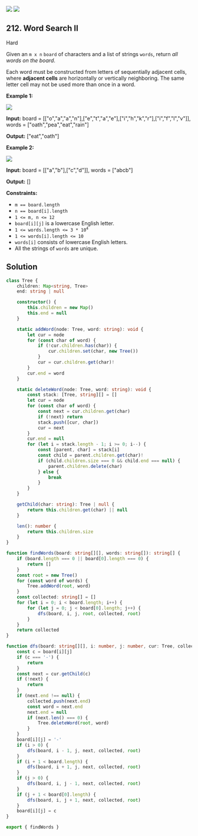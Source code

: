 [![](https://img.shields.io/github/stars/LeetCode-Top-Interview-150/LeetCode-Top-Interview-150?label=Stars&style=flat-square)](https://github.com/LeetCode-Top-Interview-150/LeetCode-Top-Interview-150)
[![](https://img.shields.io/github/forks/LeetCode-Top-Interview-150/LeetCode-Top-Interview-150?label=Fork%20me%20on%20GitHub%20&style=flat-square)](https://github.com/LeetCode-Top-Interview-150/LeetCode-Top-Interview-150/fork)

## 212\. Word Search II

Hard

Given an `m x n` `board` of characters and a list of strings `words`, return _all words on the board_.

Each word must be constructed from letters of sequentially adjacent cells, where **adjacent cells** are horizontally or vertically neighboring. The same letter cell may not be used more than once in a word.

**Example 1:**

![](https://assets.leetcode.com/uploads/2020/11/07/search1.jpg)

**Input:** board = \[\["o","a","a","n"],["e","t","a","e"],["i","h","k","r"],["i","f","l","v"]], words = ["oath","pea","eat","rain"]

**Output:** ["eat","oath"] 

**Example 2:**

![](https://assets.leetcode.com/uploads/2020/11/07/search2.jpg)

**Input:** board = \[\["a","b"],["c","d"]], words = ["abcb"]

**Output:** [] 

**Constraints:**

*   `m == board.length`
*   `n == board[i].length`
*   `1 <= m, n <= 12`
*   `board[i][j]` is a lowercase English letter.
*   <code>1 <= words.length <= 3 * 10<sup>4</sup></code>
*   `1 <= words[i].length <= 10`
*   `words[i]` consists of lowercase English letters.
*   All the strings of `words` are unique.

## Solution

```typescript
class Tree {
    children: Map<string, Tree>
    end: string | null

    constructor() {
        this.children = new Map()
        this.end = null
    }

    static addWord(node: Tree, word: string): void {
        let cur = node
        for (const char of word) {
            if (!cur.children.has(char)) {
                cur.children.set(char, new Tree())
            }
            cur = cur.children.get(char)!
        }
        cur.end = word
    }

    static deleteWord(node: Tree, word: string): void {
        const stack: [Tree, string][] = []
        let cur = node
        for (const char of word) {
            const next = cur.children.get(char)
            if (!next) return
            stack.push([cur, char])
            cur = next
        }
        cur.end = null
        for (let i = stack.length - 1; i >= 0; i--) {
            const [parent, char] = stack[i]
            const child = parent.children.get(char)!
            if (child.children.size === 0 && child.end === null) {
                parent.children.delete(char)
            } else {
                break
            }
        }
    }

    getChild(char: string): Tree | null {
        return this.children.get(char) || null
    }

    len(): number {
        return this.children.size
    }
}

function findWords(board: string[][], words: string[]): string[] {
    if (board.length === 0 || board[0].length === 0) {
        return []
    }
    const root = new Tree()
    for (const word of words) {
        Tree.addWord(root, word)
    }
    const collected: string[] = []
    for (let i = 0; i < board.length; i++) {
        for (let j = 0; j < board[0].length; j++) {
            dfs(board, i, j, root, collected, root)
        }
    }
    return collected
}

function dfs(board: string[][], i: number, j: number, cur: Tree, collected: string[], root: Tree): void {
    const c = board[i][j]
    if (c === '-') {
        return
    }
    const next = cur.getChild(c)
    if (!next) {
        return
    }
    if (next.end !== null) {
        collected.push(next.end)
        const word = next.end
        next.end = null
        if (next.len() === 0) {
            Tree.deleteWord(root, word)
        }
    }
    board[i][j] = '-'
    if (i > 0) {
        dfs(board, i - 1, j, next, collected, root)
    }
    if (i + 1 < board.length) {
        dfs(board, i + 1, j, next, collected, root)
    }
    if (j > 0) {
        dfs(board, i, j - 1, next, collected, root)
    }
    if (j + 1 < board[0].length) {
        dfs(board, i, j + 1, next, collected, root)
    }
    board[i][j] = c
}

export { findWords }
```